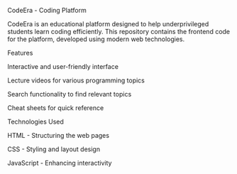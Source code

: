 CodeEra - Coding Platform

CodeEra is an educational platform designed to help underprivileged students learn coding efficiently. This repository contains the frontend code for the platform, developed using modern web technologies.

Features

Interactive and user-friendly interface

Lecture videos for various programming topics

Search functionality to find relevant topics

Cheat sheets for quick reference

Technologies Used

HTML - Structuring the web pages

CSS - Styling and layout design

JavaScript - Enhancing interactivity

